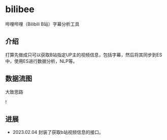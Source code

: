 # bilibee
 哔哩哔哩（Bilibili B站）字幕分析工具

## 介绍
打算先做成只可以获取B站指定UP主的视频信息，包括字幕，然后将其同步到ES中，使用ES进行数据分析，NLP等。

## 数据流图
大致思路

! [](assets/pic/bilibee_data_flow_chart.png)


## 进展
- 2023.02.04 封装了获取b站视频信息的接口。
